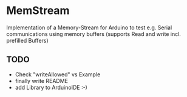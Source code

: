 # MemStream
Implementation of a Memory-Stream for Arduino to test e.g. Serial communications using memory buffers (supports Read and write incl. prefilled Buffers)

## TODO
* Check "writeAllowed" vs Example
* finally write README
* add Library to ArduinoIDE :-)
